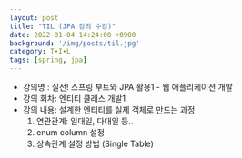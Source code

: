 ```yaml
---
layout: post
title: "TIL (JPA 강의 수강)"
date: 2022-01-04 14:24:00 +0900
background: '/img/posts/til.jpg'
category: T∙I∙L
tags: [spring, jpa]
---
```


* 강의명 : 실전! 스프링 부트와 JPA 활용1 - 웹 애플리케이션 개발
* 강의 회차: 엔티티 클래스 개발1
* 강의 내용: 설계한 엔티티를 실제 객체로 만드는 과정
    1. 연관관계: 일대일, 다대일 등..
    2. enum column 설정
    3. 상속관계 설정 방법 (Single Table)